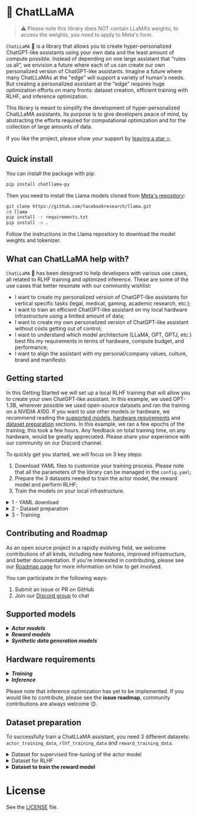 # **🦙 ChatLLaMA**

> :warning: Please note this library does NOT contain LLaMA’s weights; to access the weights, you need to apply to Meta's form.

`ChatLLaMA` 🦙 is a library that allows you to create hyper-personalized ChatGPT-like assistants using your own data and the least amount of compute possible. Instead of depending on one large assistant that “rules us all”, we envision a future where each of us can create our own personalized version of ChatGPT-like assistants. Imagine a future where many ChatLLaMAs at the "edge" will support a variety of human's needs. But creating a personalized assistant at the "edge" requires huge optimization efforts on many fronts: dataset creation, efficient training with RLHF, and inference optimization.

This library is meant to simplify the development of hyper-personalized ChatLLaMA assistants. Its purpose is to give developers peace of mind, by abstracting the efforts required for computational optimization and for the collection of large amounts of data.

If you like the project, please show your support by [leaving a star ⭐](https://github.com/nebuly-ai/nebullvm/stargazers).

## Quick install
You can install the package with pip:
```bash
pip install chatllama-py
```
Then you need to install the Llama models cloned from [Meta's repository](https://github.com/facebookresearch/llama):
```bash
git clone https://github.com/facebookresearch/llama.git
cd llama
pip install -r requirements.txt
pip install -e .
```
Follow the instructions in the Llama repository to download the model weights and tokenizer.

## What can ChatLLaMA help with?

`ChatLLaMA` 🦙 has been designed to help developers with various use cases, all related to RLHF training and optimized inference. These are some of the use cases that better resonate with our community wishlist:

- I want to create my personalized version of ChatGPT-like assistants for vertical specific tasks (legal, medical, gaming, academic research, etc.);
- I want to train an efficient ChatGPT-like assistant on my local hardware infrastructure using a limited amount of data;
- I want to create my own personalized version of ChatGPT-like assistant without costs getting out of control;
- I want to understand which model architecture (LLaMA, OPT, GPTJ, etc.) best fits my requirements in terms of hardware, compute budget, and performance;
- I want to align the assistant with my personal/company values, culture, brand and manifesto.

## Getting started

In this Getting Started we will set up a local RLHF training that will allow you to create your own ChatGPT-like assistant. In this example, we used OPT-1.3B, wherever possible we used open-source datasets and ran the training on a NVIDIA A100. If you want to use other models or hardware, we recommend reading the [supported models](#supported-models), [hardware requirements](#hardware-requirements) and [dataset preparation](#dataset-preparation) sections. In this example, we ran a few epochs of the training; this took a few hours. Any feedback on total training time, on any hardware, would be greatly appreciated. Please share your experience with our community on our Discord channel.

To quickly get you started, we will focus on 3 key steps:

1. Download YAML files to customize your training process. Please note that all the parameters of the library can be managed in the `config.yaml`;
2. Prepare the 3 datasets needed to train the actor model, the reward model and perform RLHF;
3. Train the models on your local infrastructure.

<details>
<summary>1 - YAML download </summary>
First, let’s get the artifacts for running ChatLLaMA. The artifacts contain:

- `config.yaml`: config file for model and data set. This allows you to 1) select the model you prefer (LLaMA, OPT, BLOOM, etc) 2) change all the hyperparameters of the training process;
- `ds_config.json`: config file to define DeepSpeed training parameters;
- `templates.json`: synthetic data generation templates that can be used to personalize the creation of the dataset. The templates are used for feeding LLMs during the data generation. Note that the `templates.json` file contains a dictionary having as *keys* the training steps (`actor`, `reward`, `rlhf`) and as *values* a string containing the personalization requests of the user. For more details see the [dataset preparation](#dataset-preparation) section;
- [`main.py`](http://main.py): file to train the model.
        
```bash
wget -O artifacts.zip https://nbllabartifacts.blob.core.windows.net/chatllama/artifacts.zip\?sp\=r\&st\=2023-03-08T14:53:24Z\&se\=2100-03-08T22:53:24Z\&spr\=https\&sv\=2021-06-08\&sr\=b\&sig\=jqr%2B2ZkR0SW9RjV0pDOdQ%2BDulLXLjbZ36vmNd4XxxyQ%3D
unzip artifacts.zip 
```
        
Once you have run the command above, you will find the all artificats in the `artifacts/` directory. Now you can move on to the next section regarding the dataset preparation.

</details>

<details>
<summary> 2 - Dataset preparation </summary>
    
Before training the model, we need to prepare 3 datasets:

- `actor_training_data`: this is the JSON dataset used in the supervised fine-tuning. It consists of examples of unlabelled conversations, e.g. collection of prompts and responses;
- `rlhf_training_data`: this is the JSON dataset used for RLHF training. It consists of a collection of possible input user prompts;
- `reward_training_data`: this is the JSON dataset used to train the reward model. It consists of responses with associated scores.

In this example, we are using only publicly available dataset and synthetic generation; if you want to use your own data instead, please see the [Dataset preparation](#dataset-preparation) section.

First, let’s download the `actor_training_data` and the `rlhf_training_data`: 

```bash
python artifacts/download_dataset.py SHP --path ./datasets --number_of_samples 200
```

Finally, let’s create the `reward_training_data` using `davinci-003` for synthetic data generation.

```bash
export OPENAI_API_KEY=YOUR_API_KEY
python artifacts/generate_rewards.py ./datasets/reward_training_data.json
```

⚠️ Creating the `reward_training_data` with `davinci-003` is not free, i.e. it costs a few $$. If you prefer avoiding external paid APIs, we suggest using HuggingFace’s models (e.g. flan_t5_xl) as described in more detail in the [Supported models](#supported-models) section.

At this point, we have successfully created the 3 datasets. We can therefore move on to the final section and start the training.

</details>

<details>
<summary> 3 - Training </summary>
    
You can train the 3 models in separate steps:

- Train the Reward Model

    ```bash
    python artifacts/main.py artifacts/config/config.yaml --type REWARD
    ```

- Pre-Train the Actor Model

    ```bash
    python artifacts/main.py artifacts/config/config.yaml --type ACTOR
    ```

- Training the Actor with reinforcement learning.

    ```bash
    python artifacts/main.py artifacts/config/config.yaml --type RL
    ```


or, equivantly, the 3 trainings can also be pipelined using the flag ALL.

```bash
python artifacts/main.py artifacts/config/config.yaml --type ALL
```

Note that the path to the datasets and the training hyper-parameters of the training process are specified in the `config.yaml` file.

</details>

## Contributing and Roadmap

As an open source project in a rapidly evolving field, we welcome contributions of all kinds, including new features, improved infrastructure, and better documentation. If you're interested in contributing, please see our [Roadmap page](https://github.com/users/nebuly-ai/projects/1/views/1) for more information on how to get involved.

You can participate in the following ways:

1. Submit an issue or PR on GitHub
2. Join our [Discord group](https://discord.gg/77d5kGSa8e) to chat

## Supported models

<details><summary><b><i> Actor models </i></b></summary>

We support models that can be run efficiently with a limited amount of compute, such as LLaMA and 🤗 transformers. These are the models with less than 20B parameters currently supported :

- LLaMA: 7B and 13B, please note this library does NOT contain LLaMA’s weights; to access the weights, you need to apply to Meta's [form](https://forms.gle/jk851eBVbX1m5TAv5).
- GPTJ: 6B
- GPTNeoX: 1.3B, 20B
- **(⚠️WIP)** Flan-T5: 80M, 259M, 780M, 3B, 11B
- OPT: 125M, 359M, 1.3B, 2.7B, 6.7B, 13B
- BLOOM: 560M, 1.1B, 1.7B, 3B, 7.1B
- BLOOMZ: 560M, 1.1B, 1.7B, 3B, 7.1B
- Galactica: 125M, 1.3B, 6.7B
</details>

<details><summary><b><i> Reward models </i></b></summary>

We suggest using models under 6B from 🤗 transformers: 

- GPT2: 124M, 355M, 774M, 1.5B
- OPT: 125M, 359M, 1.3B, 2.7B
- GPTJ: 6B
- BLOOMZ: 560M, 1.1B, 1.7B, 3B
- **(⚠️WIP)** OpenAssistant [pre-trained reward models](https://huggingface.co/OpenAssistant/reward-model-deberta-v3-large-v2)
</details>

<details>
<summary><b><i> Synthetic data generation models </i></b></summary>

We support both APIs from OpenAI and  🤗 transformers:

- OpenAI: da-vinci-003, gpt-3.5-turbo **(⚠️WIP)**
- HuggingFace: Flan-T5 (3B and 11B)

If you need support for different models, please open an issue and we will get to work.
</details>

## Hardware requirements

<details><summary><b><i> Training </i></b></summary>

Larger actor models require more powerful hardware. Here is a rough hardware recommendation table, suggesting the right type of hardware for different actor model sizes:

- 125M to 1.3B → 1x Nvidia 3090/4090
- 1.3B to 3B → 1x Nvidia A100 (80Gb)
- 3B with DeepSpeed CPU off-loading → 1x Nvidia 3090/4090
- 3B to 7B with DeepSpeed ZeRO → 4x Nvidia T4
- 3B to 13B → 4x Nvidia A100 (80Gb)
- 13B to 20B with DeepSpeed ZeRO → 4x Nvidia A100 (80Gb)
- 13B to 20B → 8x Nvidia A100 (80Gb)
</details>

<details><summary><b><i> Inference </i></b></summary>

**(⚠️WIP)** When it comes to inference optimization, ChatLLaMA will support the following optimization techniques:

- [ ]  DeepSpeed ZeRO
- [ ]  FlexGen
- [ ]  HF Accelerate
- [ ]  PyTorch Vanilla
</details>

Please note that inference optimization has yet to be implemented. If you would like to contribute, please see the **issue roadmap**, community contributions are always welcome 😊.

## Dataset preparation

To successfully train a ChatLLaMA assistant, you need 3 different datasets: `actor_training_data`, `rlhf_training_data` and `reward_training_data`.

<details>
<summary> Dataset for supervised fine-tuning of the actor model </summary>
    
The `actor_training_data` is a collection of prompts with the associated responses as highlighted below:

```json
[
  {
      "user_input": "here the input of the user",
      "completion": "here the model completion"
  }
]
```

ChatLLaMA supports 4 different options to prepare the `actor_training_data`:

* <details><summary> Use 100% synthetic data </summary>

  The dataset can be synthetically generated by running the following command:

  ```bash
  python artifacts/generate_actor_dataset.py
  ```

  ⚠️ Note that this command will require a subscription to OpenAI. Generating the full dataset with `davinci-003` could cost approximately ~200$.

  Alternatively, you can generate the dataset for free using 🤗 tranformers as described in the section [Supported models](#supported-models).
  </details>
  
* <details><summary> Use one of the open source datasets with assistant interactions </summary>

  Currently, we support:

  - [Anthropic HH RLHF](https://huggingface.co/datasets/Anthropic/hh-rlhf): this dataset consists of structured question/answer pairs with an LLM chatbot that includes selected and rejected answers;
  - [Stanford Human Preferences Dataset (SHP)](https://huggingface.co/datasets/stanfordnlp/SHP): this dataset is curated from selected "ask" subreddits, and includes questions that span a wide range of question/answer pairs based on the most upvoted responses. Please note that, unlike HH RLHF, this dataset is not intended to reduce harassment by selecting the ideal chatbot response, but instead weights the most helpful human responses.

  The datasets can be downloaded running the following command:

  ```bash
  python artifacts/download_dataset.py <dataset_name> --path <path_to_folder_for_download> --number_of_samples <N>
  ```

  Where: 

  - `<dataset_name>` could be "SHP" or "ARLHF" for the StanfordNLP/SHP dataset or ARLHF for the Anthropic/hh-rlhf dataset respectively;
  - `<path_to_folder_for_download>` is the folder path to where the datasets are going to be created;
  - `<N>` is the number of samples of which the reward_dataset.json is composed.
  </details>
  
  
* <details><summary> Use 100% personalized dataset </summary>

  The user provides his own personalized full dataset. Datasets must be JSON files with the following format:

  ```
  [
      {
          "user_input": "here the input of the user",
          "completion": "here the model completion"
      }
  ]
  ```

  Where the list contains multiple dictionaries, and each dictionary corresponds to a data sample. We suggest using more than 1000 data samples to run the actor training.
  </details>

* <details><summary> (⚠️WIP) Create the full dataset augmenting few custom data samples </summary>

  The dataset can be generated synthetically from a few prompt+response examples provided by the user (few =>10).
  </details>
</details>

<details>
<summary> Dataset for RLHF </summary>
    
The dataset for RLHF consists just of prompt examples:

```json
[
    {
        "user_input": "here the example of user input"
    }
]
```

It can be provided in 2 different ways:

* <details><summary> Few examples provided by the user and dataset synthetically expanded using LLM </summary>

    You need to add the key `rlhf` to the `templates.json` file with the information about the task you want to perform and extra context needed by the LLM for the generation. Here is an example of template:

    ```json
    {
      "rlhf": "Here is the template for the generating RLHF prompts. The task we want to perform is ..."
    }
    ```

     *Note that all templates must be saved in a single JSON file named `templates.json`*
     </details>

* <details><summary> The user provides the full dataset with possible interactions with the model </summary>

    The dataset needs to contain more than 1000 prompt examples:

    ```json
    [
        {
            "user_input": "here the example of user input"
        }
    ]
    ```

    The file must be named `rlhf_training_data.json`.
    </details>
</details>
<details>
<summary><b> Dataset to train the reward model </b></summary>

The `reward_training_data` is a collection of i) prompts, ii) completion and iii) score of the completion assigned accordingly to the user feedback (the Human Feedback in RLHF). 

```json
[{
	"user_input": "...",
	"completion": "...",
	"score": 1
},
	...
]
```

We support 3 different options to prepare the `reward_training_data`: 

- Fully Synthetic Score Generation
    
    In this case the reward dataset can be synthetically scored using a LLM as Human Feedback. We recommend the `reward_training_data` having at least 100 data samples.
    
    ```json
    [{
    	"user_input": "...",
    	"completion": "...",
    	"score": None
    },
    	...
    ]
    ```
    
    A LLM model is used to assign the score to each entry. 
    
    The LLM needs a prompt template containing all the instructions to evaluate the generated text. To do this, you should add the key `reward` to the `templates.json` file. Here is an example:
    
    ```json
    {
    	"reward": "Here is the template for the reward model. The rules are:\n\n1.Rule 1\n\n2. Rule 2"
    }
    ```
    
    If no template is provided the default one is used. You can find the default template in `artifacts/generate_rewards.py`. Note that all templates must be saved in a single JSON file named `templates.json`. 
    
    Once you have the unlabelled dataset, you can generate the scores by running the following command:
    
    ```bash
    python artifacts/generate_rewards.py <dataset_path> --model <model_to_use> --temperature <t> --max_tokens <n> --reward_template <path_to_file.json>
    ```
    
    Where:
    
    - `<dataset_path>` path to the reward dataset to be scored;
    - `<model_to_use>` model to use for the reward. Default and suggested text-davinci-003 (More to come);
    - `<temperature>` temperature used to score the model; temperature=0.1;
    - `<max_tokens>` max_tokens of the generation;
    - `<reward_template>` is the path to the `templates.json` file containing the template to be used for generating the reward. If no path is provided, the default template will be used.
- The user provides their personalized full dataset
    
    Datasets must be JSON files in the following format:
    
    ```json
    [
        {
            "user_input": "here type the user input",
            "completion": "here type the completion",
            "score": 4.0
        },
        {
            "user_input": "here type the user input",
            "completion": "random garbage",
            "score": 0.0
        }
    ]
    ```
    
    Note that at least 100 data samples are required in this case. The file must be named `reward_training_data.json`
    
- **(⚠️WIP)** Few examples provided by the user and dataset synthetically expanded using LLM
</details>

# License

See the [LICENSE](https://github.com/nebuly-ai/nebullvm/blob/main/apps/accelerate/chatllama/LICENSE) file.

